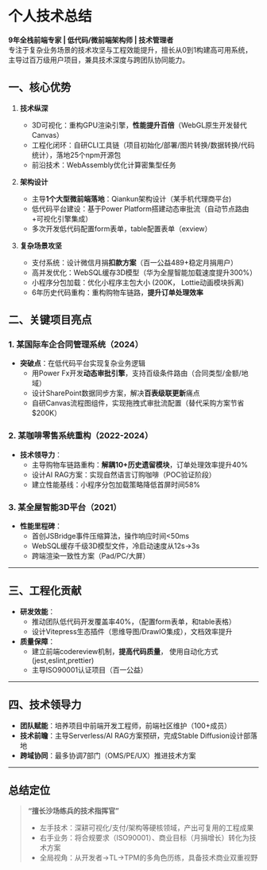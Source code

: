 # **个人技术总结**

**9年全栈前端专家 | 低代码/微前端架构师 | 技术管理者**  
专注于复杂业务场景的技术攻坚与工程效能提升，擅长从0到1构建高可用系统，主导过百万级用户项目，兼具技术深度与跨团队协同能力。

## **一、核心优势**

1. **技术纵深**
    - 3D可视化：重构GPU渲染引擎，**性能提升百倍**（WebGL原生开发替代Canvas）
    - 工程化闭环：自研CLI工具链（项目初始化/部署/图片转换/数据转换/代码统计），落地25个npm开源包
    - 前沿技术：WebAssembly优化计算密集型任务

2. **架构设计**
    - 主导**1个大型微前端落地**：Qiankun架构设计（某手机代理商平台)
    - 低代码平台建设：基于Power Platform搭建动态审批流（自动节点路由+可视化引擎集成）
    - 多次开发低代码配置form表单，table配置表单（exview）

3. **复杂场景攻坚**
    - 支付系统：设计微信月捐**扣款方案**（百一公益489+稳定月捐用户）
    - 高并发优化：WebSQL缓存3D模型（华为全屋智能加载速度提升300%）
    - 小程序分包加载：优化小程序主包大小 (200K， Lottie动画模块拆离)
    - 6年历史代码重构：重构购物车链路，**提升订单处理效率**

## **二、关键项目亮点**

### **1. 某国际车企合同管理系统（2024）**

- **突破点**：在低代码平台实现复杂业务逻辑
    - 用Power Fx开发**动态审批引擎**，支持百级条件路由（合同类型/金额/地域）
    - 设计SharePoint数据同步方案，解决**百表级联更新**痛点
    - 自研Canvas流程图组件，实现拖拽式审批流配置（替代采购方案节省$200K）

### **2. 某咖啡零售系统重构（2022-2024）**

- **技术领导力**：
    - 主导购物车链路重构：**解耦10+历史遗留模块**，订单处理效率提升40%
    - 设计AI RAG方案：实现自然语言订购咖啡（POC验证阶段）
    - 建立性能基线：小程序分包加载策略降低首屏时间58%

### **3. 某全屋智能3D平台（2021）**

- **性能里程碑**：
    - 首创JSBridge事件压缩算法，操作响应时间<50ms
    - WebSQL缓存千级3D模型文件，冷启动速度从12s→3s
    - 跨端渲染一致性方案（Pad/PC/大屏）

---

## **三、工程化贡献**

- **研发效能**：
    - 推动团队低代码开发覆盖率40%，（配置form表单，和table表格）
    - 设计Vitepress生态插件（思维导图/DrawIO集成），文档效率提升
- **质量保障**：
    - 建立前端codereview机制，**提高代码质量**， 使用自动化方式(jest,eslint,prettier)
    - 主导ISO90001认证项目（百一公益）

---

## **四、技术领导力**

- **团队赋能**：培养项目中前端开发工程师，前端社区维护（100+成员）
- **技术前瞻**：主导Serverless/AI RAG方案预研，完成Stable Diffusion设计部落地
- **跨域协同**：最多协调7部门（OMS/PE/UX）推进技术方案

---

## **总结定位**

> **“擅长沙场练兵的技术指挥官”**
> - 左手技术：深耕可视化/支付/架构等硬核领域，产出可复用的工程成果
> - 右手业务：将合规要求（ISO90001）、商业目标（月捐增长）转化为技术方案
> - 全局视角：从开发者→TL→TPM的多角色历练，具备技术商业双重视野



